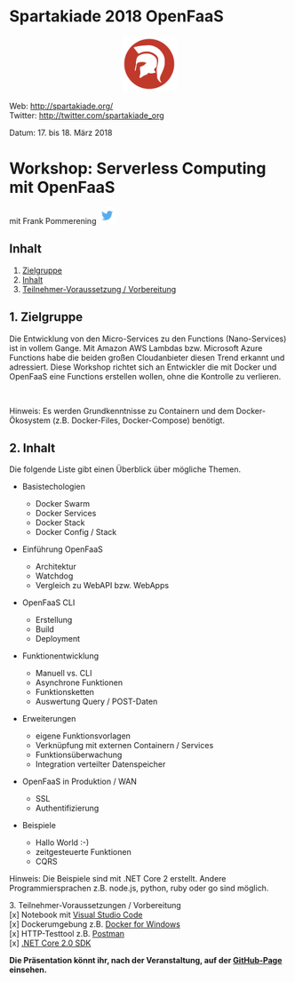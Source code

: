 # Spartakiade 2018 OpenFaaS

<p align="center"><img src="images/logo_spartakiade.png" width=100/></p>

Web: http://spartakiade.org/  
Twitter: http://twitter.com/spartakiade_org

Datum: 17. bis 18. März 2018

# Workshop: Serverless Computing mit OpenFaaS
mit Frank Pommerening <a href="https://twitter.com/fpommerening"><img src="images/TwitterLogo.png" alt="Follow @fpommerening" width=30/></a> 

## Inhalt
1. [Zielgruppe](#zielgruppe)
2. [Inhalt](#inhalt)
3. [Teilnehmer-Voraussetzung / Vorbereitung](#voraussetzungen)

<a name="zielgruppe"></a>
## 1. Zielgruppe
Die Entwicklung von den Micro-Services zu den Functions (Nano-Services) ist in vollem Gange. Mit Amazon AWS Lambdas bzw. Microsoft Azure Functions habe die beiden großen Cloudanbieter diesen Trend erkannt und adressiert. Diese Workshop richtet sich an Entwickler die mit Docker und OpenFaaS eine Functions erstellen wollen, ohne die Kontrolle zu verlieren.

<br />

Hinweis: Es werden Grundkenntnisse zu Containern und dem Docker-Ökosystem (z.B. Docker-Files, Docker-Compose) benötigt.

## 2. Inhalt
Die folgende Liste gibt einen Überblick über mögliche Themen.
- Basistechologien
  - Docker Swarm
  - Docker Services
  - Docker Stack
  - Docker Config / Stack
  
- Einführung OpenFaaS
  - Architektur
  - Watchdog
  - Vergleich zu WebAPI bzw. WebApps
 
- OpenFaaS CLI
  - Erstellung
  - Build
  - Deployment

- Funktionentwicklung
  - Manuell vs. CLI
  - Asynchrone Funktionen
  - Funktionsketten
  - Auswertung Query / POST-Daten

- Erweiterungen
  - eigene Funktionsvorlagen
  - Verknüpfung mit externen Containern / Services
  - Funktionsüberwachung
  - Integration verteilter Datenspeicher

- OpenFaaS in Produktion / WAN
  - SSL
  - Authentifizierung

- Beispiele
  - Hallo World :-)
  - zeitgesteuerte Funktionen
  - CQRS  
      
Hinweis: Die Beispiele sind mit .NET Core 2 erstellt. Andere Programmiersprachen z.B. node.js, python, ruby oder go sind möglich. 

<a name="voraussetzungen"></a>
3. Teilnehmer-Voraussetzungen / Vorbereitung<br />
[x] Notebook mit <a href="https://code.visualstudio.com/" target="_blank">Visual Studio Code</a><br />
[x] Dockerumgebung z.B. <a href="https://docs.docker.com/docker-for-windows/" target="_blank"> Docker for Windows</a> <br/>
[x] HTTP-Testtool z.B. <a href="https://www.getpostman.com/" target="_blank">Postman</a><br />
[x] <a href="https://www.microsoft.com/net/core#windowscmd" target="_blank">.NET Core 2.0 SDK </a><br />

<b>Die Präsentation könnt ihr, nach der Veranstaltung, auf der <a href="https://fpommerening.github.io/Spartakiade2018-OpenFaaS/#/" target="_blank">GitHub-Page</a> einsehen.</b>

